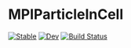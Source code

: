 # MPIParticleInCell

[![Stable](https://img.shields.io/badge/docs-stable-blue.svg)](https://adamslc.github.io/MPIParticleInCell.jl/stable)
[![Dev](https://img.shields.io/badge/docs-dev-blue.svg)](https://adamslc.github.io/MPIParticleInCell.jl/dev)
[![Build Status](https://github.com/adamslc/MPIParticleInCell.jl/workflows/CI/badge.svg)](https://github.com/adamslc/MPIParticleInCell.jl/actions)
